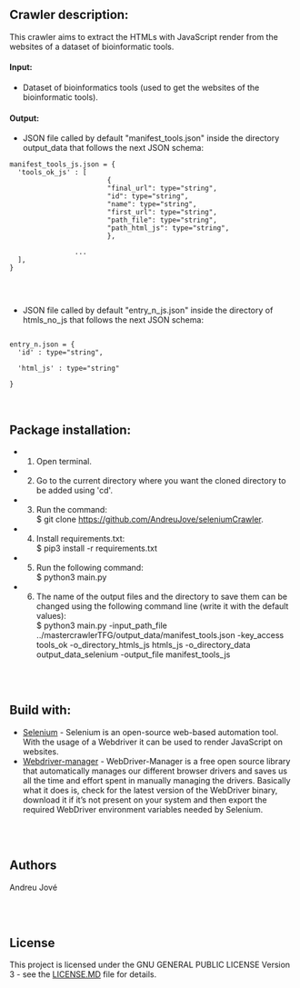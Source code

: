 
## Crawler description:
This crawler aims to extract the HTMLs with JavaScript render from the websites of a dataset of bioinformatic tools.

#### Input:
- Dataset of bioinformatics tools (used to get the websites of the bioinformatic tools).

#### Output:
- JSON file called by default "manifest_tools.json" inside the directory output_data that follows the next JSON schema:


```
manifest_tools_js.json = {
  'tools_ok_js' : [
                        {
                        "final_url": type="string",
                        "id": type="string",
                        "name": type="string",
                        "first_url": type="string",
                        "path_file": type="string",
                        "path_html_js": type="string",
                        },

                ...
  ],
}               
                        
```

<br />

- JSON file called by default "entry_n_js.json" inside the directory of htmls_no_js that follows the next JSON schema:


```

entry_n.json = {
  'id' : type="string",
 
  'html_js' : type="string"
                        
}

```

<br />


## Package installation:

- 1) Open terminal.
- 2) Go to the current directory where you want the cloned directory to be added using 'cd'.
- 3) Run the command: <br />
        $ git clone https://github.com/AndreuJove/seleniumCrawler.
- 4) Install requirements.txt:<br />
        $ pip3 install -r requirements.txt
- 5) Run the following command:<br />
        $ python3 main.py
- 6) The name of the output files and the directory to save them can be changed using the following command line (write it with the default values):<br />
        $ python3 main.py 
        -input_path_file ../mastercrawlerTFG/output_data/manifest_tools.json
        -key_access tools_ok
        -o_directory_htmls_js htmls_js
        -o_directory_data output_data_selenium
        -output_file manifest_tools_js
<br />
<br />


## Build with:
- [Selenium](https://selenium-python.readthedocs.io/) - Selenium is an open-source web-based automation tool. With the usage of a Webdriver it can be used to render JavaScript on websites.
- [Webdriver-manager](https://pypi.org/project/webdriver-manager/) - WebDriver-Manager is a free open source library that automatically manages our different browser drivers and saves us all the time and effort spent in manually managing the drivers. Basically what it does is, check for the latest version of the WebDriver binary, download it if it’s not present on your system and then export the required WebDriver environment variables needed by Selenium.


<br />
<br />


## Authors

Andreu Jové

<br />
<br />


## License

This project is licensed under the GNU GENERAL PUBLIC LICENSE Version 3 - see the [LICENSE.MD](https://github.com/AndreuJove/mastercrawlerTFG/blob/master/LICENSE.md) file for details.